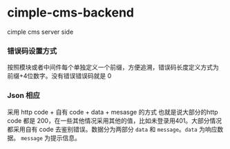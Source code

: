 # cimple-cms-backend
cimple cms server side

### 错误码设置方式
按照模块或者中间件每个单独定义一个前缀，方便追溯，错误码长度定义方式为 前缀+4位数字。没有错误错误码就是 0

### Json 相应
采用 http code + 自有 code + data + mesasge 的方式
也就是说大部分的http code 都是 200，在一些其他情况采用其他的值，比如未登录用401。大部分情况都采用自有 code 去鉴别错误。数据分为两部分 `data` 和 `message`。`data` 为响应数据。 `message` 为提示信息。